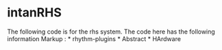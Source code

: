 # intanRHS
The following code is for the rhs system. The code here has the following information
 Markup : * rhythm-plugins
              * Abstract
              * HArdware
